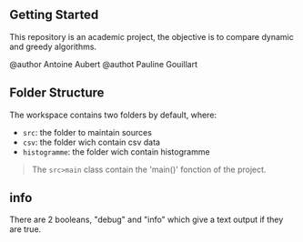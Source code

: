 ## Getting Started

This repository is an academic project, the objective is to compare dynamic and greedy algorithms.

@author Antoine Aubert
@authot Pauline Gouillart

## Folder Structure

The workspace contains two folders by default, where:

- `src`:            the folder to maintain sources
- `csv`:            the folder wich contain csv data
- `histogramme`:    the folder wich contain histogramme


> The `src>main` class contain the 'main()' fonction of the project.

## info

There are 2 booleans, "debug" and "info" which give a text output if they are true.
